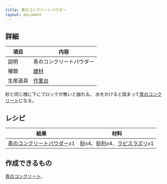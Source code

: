 ```yaml
---
title: 青のコンクリートパウダー
layout: document
---
```

## 詳細

|項目|内容|
|---|---|
|説明|青のコンクリートパウダー|
|種類|[建材](建材)|
|生産道具|[作業台](作業台)|

砂と同じ様に下にブロックが無いと崩れる。
水をかけると固まって[青のコンクリート](青のコンクリート)になる。

## レシピ

|結果|材料|
|---|---|
|[青のコンクリートパウダー](青のコンクリートパウダー)x1|[砂](砂)x4、[砂利](砂利)x4、[ラピスラズリ](ラピスラズリ)x1|

## 作成できるもの

[青のコンクリート](青のコンクリート)、
